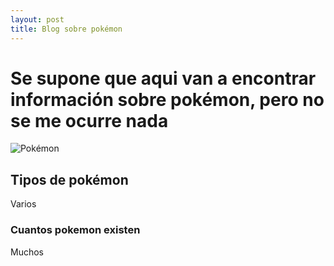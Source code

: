 ```yaml
---
layout: post
title: Blog sobre pokémon 
---
```


# Se supone que aqui van a encontrar información sobre pokémon, pero no se me ocurre nada 

![Pokémon](https://github.com/or215/or215.github.io/blob/master/images/b2w2_wallpaper_1_1440.jpg)
## Tipos de pokémon

Varios

### Cuantos pokemon existen

Muchos 

